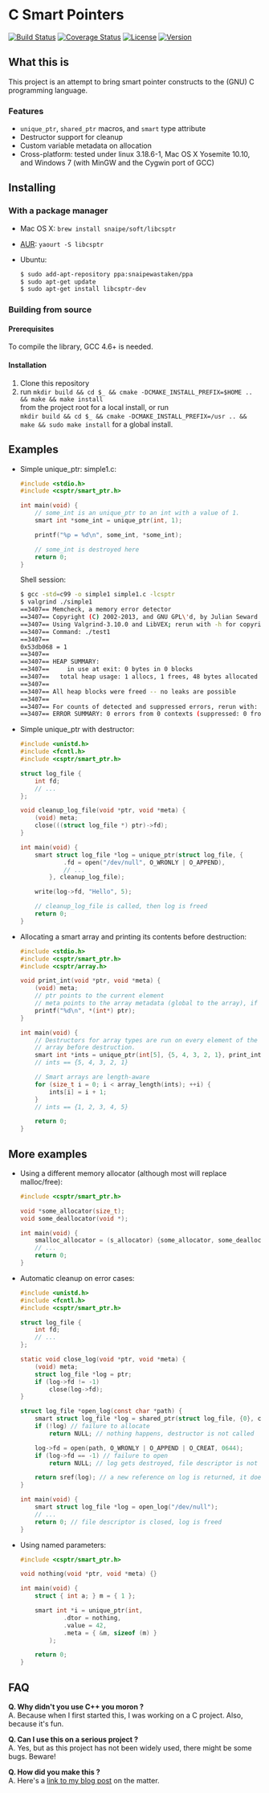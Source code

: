 C Smart Pointers
================

[![Build Status](https://travis-ci.org/Snaipe/libcsptr.svg?branch=master)](https://travis-ci.org/Snaipe/libcsptr) 
[![Coverage Status](https://coveralls.io/repos/Snaipe/libcsptr/badge.svg?branch=master)](https://coveralls.io/r/Snaipe/libcsptr?branch=master) 
[![License](https://img.shields.io/badge/license-MIT-blue.svg?style=flat)](https://github.com/Snaipe/libcsptr/blob/master/LICENSE) 
[![Version](https://img.shields.io/github/tag/Snaipe/libcsptr.svg?label=version&style=flat)](https://github.com/Snaipe/libcsptr/releases)

## What this is

This project is an attempt to bring smart pointer constructs
to the (GNU) C programming language.

### Features

* `unique_ptr`, `shared_ptr` macros, and `smart` type attribute
* Destructor support for cleanup
* Custom variable metadata on allocation
* Cross-platform: tested under linux 3.18.6-1, Mac OS X Yosemite 10.10, and Windows 7 (with MinGW and the Cygwin port of GCC)

## Installing

### With a package manager

* Mac OS X: `brew install snaipe/soft/libcsptr`
* [AUR](https://aur.archlinux.org/packages/libcsptr-git/): `yaourt -S libcsptr`
* Ubuntu:

    ```bash
    $ sudo add-apt-repository ppa:snaipewastaken/ppa
    $ sudo apt-get update
    $ sudo apt-get install libcsptr-dev
    ```

### Building from source
#### Prerequisites

To compile the library, GCC 4.6+ is needed.

#### Installation

1. Clone this repository
2. run `mkdir build && cd $_ && cmake -DCMAKE_INSTALL_PREFIX=$HOME .. && make && make install`  
   from the project root for a local install, or run  
   `mkdir build && cd $_ && cmake -DCMAKE_INSTALL_PREFIX=/usr .. && make && sudo make install` for a global install.

## Examples

* Simple unique\_ptr:
    simple1.c:
    ```c
    #include <stdio.h>
    #include <csptr/smart_ptr.h>

    int main(void) {
        // some_int is an unique_ptr to an int with a value of 1.
        smart int *some_int = unique_ptr(int, 1);

        printf("%p = %d\n", some_int, *some_int);

        // some_int is destroyed here
        return 0;
    }
    ```
    Shell session:
    ```bash
    $ gcc -std=c99 -o simple1 simple1.c -lcsptr
    $ valgrind ./simple1
    ==3407== Memcheck, a memory error detector
    ==3407== Copyright (C) 2002-2013, and GNU GPL\'d, by Julian Seward et al.
    ==3407== Using Valgrind-3.10.0 and LibVEX; rerun with -h for copyright info
    ==3407== Command: ./test1
    ==3407==
    0x53db068 = 1
    ==3407==
    ==3407== HEAP SUMMARY:
    ==3407==     in use at exit: 0 bytes in 0 blocks
    ==3407==   total heap usage: 1 allocs, 1 frees, 48 bytes allocated
    ==3407==
    ==3407== All heap blocks were freed -- no leaks are possible
    ==3407==
    ==3407== For counts of detected and suppressed errors, rerun with: -v
    ==3407== ERROR SUMMARY: 0 errors from 0 contexts (suppressed: 0 from 0)
    ```
* Simple unique\_ptr with destructor:
    ```c
    #include <unistd.h>
    #include <fcntl.h>
    #include <csptr/smart_ptr.h>

    struct log_file {
        int fd;
        // ...
    };

    void cleanup_log_file(void *ptr, void *meta) {
        (void) meta;
        close(((struct log_file *) ptr)->fd);
    }

    int main(void) {
        smart struct log_file *log = unique_ptr(struct log_file, {
                .fd = open("/dev/null", O_WRONLY | O_APPEND),
                // ...
            }, cleanup_log_file);

        write(log->fd, "Hello", 5);

        // cleanup_log_file is called, then log is freed
        return 0;
    }
    ```
* Allocating a smart array and printing its contents before destruction:
    ```c
    #include <stdio.h>
    #include <csptr/smart_ptr.h>
    #include <csptr/array.h>

    void print_int(void *ptr, void *meta) {
        (void) meta;
        // ptr points to the current element
        // meta points to the array metadata (global to the array), if any.
        printf("%d\n", *(int*) ptr);
    }

    int main(void) {
        // Destructors for array types are run on every element of the
        // array before destruction.
        smart int *ints = unique_ptr(int[5], {5, 4, 3, 2, 1}, print_int);
        // ints == {5, 4, 3, 2, 1}

        // Smart arrays are length-aware
        for (size_t i = 0; i < array_length(ints); ++i) {
            ints[i] = i + 1;
        }
        // ints == {1, 2, 3, 4, 5}

        return 0;
    }
    ```

## More examples

* Using a different memory allocator (although most will replace malloc/free):
    ```c
    #include <csptr/smart_ptr.h>

    void *some_allocator(size_t);
    void some_deallocator(void *);

    int main(void) {
        smalloc_allocator = (s_allocator) {some_allocator, some_deallocator};
        // ...
        return 0;
    }
    ```

* Automatic cleanup on error cases:
    ```c
    #include <unistd.h>
    #include <fcntl.h>
    #include <csptr/smart_ptr.h>

    struct log_file {
        int fd;
        // ...
    };

    static void close_log(void *ptr, void *meta) {
        (void) meta;
        struct log_file *log = ptr;
        if (log->fd != -1)
            close(log->fd);
    }

    struct log_file *open_log(const char *path) {
        smart struct log_file *log = shared_ptr(struct log_file, {0}, close_log);
        if (!log) // failure to allocate
            return NULL; // nothing happens, destructor is not called

        log->fd = open(path, O_WRONLY | O_APPEND | O_CREAT, 0644);
        if (log->fd == -1) // failure to open
            return NULL; // log gets destroyed, file descriptor is not closed since fd == -1.

        return sref(log); // a new reference on log is returned, it does not get destoyed
    }

    int main(void) {
        smart struct log_file *log = open_log("/dev/null");
        // ...
        return 0; // file descriptor is closed, log is freed
    }
    ```
* Using named parameters:
    ```c
    #include <csptr/smart_ptr.h>

    void nothing(void *ptr, void *meta) {}

    int main(void) {
        struct { int a; } m = { 1 };

        smart int *i = unique_ptr(int,
                .dtor = nothing,
                .value = 42,
                .meta = { &m, sizeof (m) }
            );

        return 0;
    }
    ```

## FAQ

**Q. Why didn't you use C++ you moron ?**  
A. Because when I first started this, I was working on a C project.
   Also, because it's fun.

**Q. Can I use this on a serious project ?**  
A. Yes, but as this project has not been widely used, there might be
   some bugs. Beware!

**Q. How did you make this ?**  
A. Here's a [link to my blog post](https://snai.pe/posts/c-smart-pointers) on the matter.
